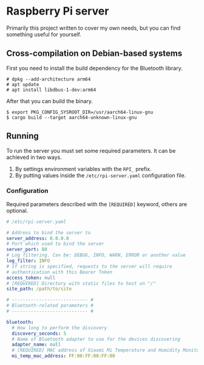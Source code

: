 # Raspberry Pi server
Primarily this project written to cover my own needs, but you can find something useful for
yourself.

## Cross-compilation on Debian-based systems
First you need to install the build dependency for the Bluetooth library.

```
# dpkg --add-architecture arm64
# apt update
# apt install libdbus-1-dev:arm64
```

After that you can build the binary.

```
$ export PKG_CONFIG_SYSROOT_DIR=/usr/aarch64-linux-gnu
$ cargo build --target aarch64-unknown-linux-gnu
```

## Running
To run the server you must set some required parameters. It can be achieved in two ways.
1. By settings environment variables with the `RPI_` prefix.
2. By putting values inside the `/etc/rpi-server.yaml` configuration file.

### Configuration
Required parameters described with the `[REQUIRED]` keyword, others are optional.

```yaml
# /etc/rpi-server.yaml

# Address to bind the server to
server_address: 0.0.0.0
# Port which used to bind the server
server_port: 80
# Log filtering. Can be: DEBUG, INFO, WARN, ERROR or another value
log_filter: INFO
# If string is specified, requests to the server will require
# authentication with this Bearer Token
access_token: null
# [REQUIRED] Directory with static files to host on "/"
site_path: /path/to/site

# ---------------------------- #
# Bluetooth-related parameters #
# ---------------------------- #

bluetooth:
  # How long to perform the discovery
  discovery_seconds: 5
  # Name of Bluetooth adapter to use for the devices discovering
  adapter_name: null
  # [REQUIRED] MAC address of Xiaomi Mi Temperature and Humidity Monitor 2 (LYWSD03MMC)
  mi_temp_mac_address: FF:00:FF:00:FF:00
```
